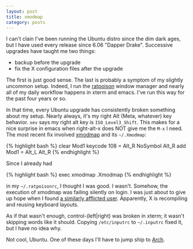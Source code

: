 ```yaml
---
layout: post
title: xmodmap
category: posts
---
```


I can't clain I've been running the Ubuntu distro since the dim dark ages, but I
have used every release since 6.06 "Dapper Drake". Successive upgrades have
taught me two things:

 * backup before the upgrade
 * fix the X configuration files after the upgrade

The first is just good sense. The last is probably a symptom of my slightly
uncommon setup. Indeed, I run the [ratpoison][ratpoison] window manager and
nearly all of my daily workflow happens in xterm and emacs. I've run this way
for the past four years or so.

In that time, every Ubuntu upgrade has consistently broken something about my
setup. Nearly always, it's my right Alt (Meta, whatever) key behavior. `xev`
says my right alt key is `ISO_Level3_Shift`. This makes for a nice surprise in
emacs when right-alt-x does NOT give me the `M-x` I need. The most recent fix
involved [xmodmap][arch-xmodmap] and its `~/.Xmodmap`:

{% highlight bash %}
clear Mod1
keycode 108 = Alt_R NoSymbol Alt_R
add Mod1 = Alt_L Alt_R
{% endhighlight %}

Since I already had

{% highlight bash %}
exec xmodmap .Xmodmap
{% endhighlight %}

in my `~/.ratpoisonrc`, I thought I was good. I wasn't. Somehow, the execution
of xmodmap was failing silently on login. I was just about to give up hope when
I found [a similarly afflicted user][broke-kb]. Apparently, X is recompiling and
reusing keyboard layouts.

As if that wasn't enough, control-(left|right) was broken in xterm; it wasn't
skipping words like it should. Copying `/etc/inputrc` to `~/.inputrc` fixed it,
but I have no idea why.

Not cool, Ubuntu. One of these days I'll have to jump ship to [Arch][arch].


[arch-xmodmap]: https://wiki.archlinux.org/index.php/Xmodmap
[ratpoison]: http://www.nongnu.org/ratpoison
[broke-kb]: http://askubuntu.com/questions/361128/why-did-13-10-break-my-custom-keyboard-layout
[arch]: https://archlinux.org/

